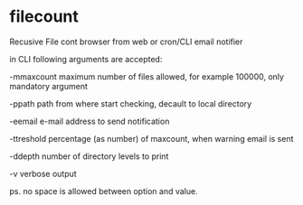 # filecount
Recusive File cont browser from web or cron/CLI email notifier

in CLI following arguments are accepted:

-mmaxcount  maximum number of files allowed, for example 100000, only mandatory argument

-ppath      path from where start checking, decault to local directory

-eemail     e-mail address to send notification

-ttreshold  percentage (as number)  of maxcount, when warning email is sent

-ddepth     number of directory levels to print

-v          verbose output


ps. no space is allowed between option and value.
